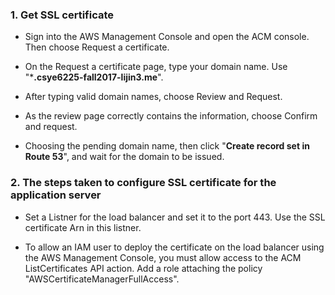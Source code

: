 ### 1. Get SSL certificate

- Sign into the AWS Management Console and open the ACM console. Then choose Request a certificate.

- On the Request a certificate page, type your domain name. Use "***.csye6225-fall2017-lijin3.me**".

- After typing valid domain names, choose Review and Request.

- As the review page correctly contains the information, choose Confirm and request.

- Choosing the pending domain name, then click "**Create record set in Route 53**", and wait for the domain to be issued.


### 2. The steps taken to configure SSL certificate for the application server

- Set a Listner for the load balancer and set it to the port 443. Use the SSL certificate Arn in this listner.

- To allow an IAM user to deploy the certificate on the load balancer using the AWS Management Console, you must allow access to the ACM ListCertificates API action. Add a role attaching the policy "AWSCertificateManagerFullAccess".



